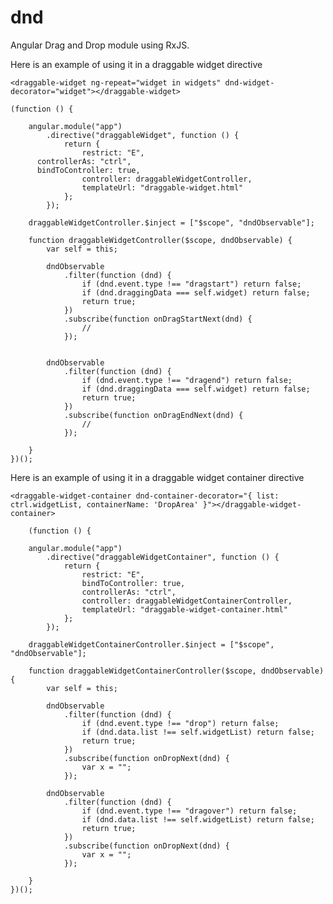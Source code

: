 # dnd
Angular Drag and Drop module using RxJS.

Here is an example of using it in a draggable widget directive

	<draggable-widget ng-repeat="widget in widgets" dnd-widget-decorator="widget"></draggable-widget>

	(function () {

		angular.module("app")
			.directive("draggableWidget", function () {
				return {
					restrict: "E",
          controllerAs: "ctrl",
          bindToController: true,
					controller: draggableWidgetController,
					templateUrl: "draggable-widget.html"
				};
			});

		draggableWidgetController.$inject = ["$scope", "dndObservable"];

		function draggableWidgetController($scope, dndObservable) {
			var self = this;
			
			dndObservable
				.filter(function (dnd) {
					if (dnd.event.type !== "dragstart") return false;
					if (dnd.draggingData === self.widget) return false;
					return true;
				})
				.subscribe(function onDragStartNext(dnd) {
					//
				});


			dndObservable
				.filter(function (dnd) {
					if (dnd.event.type !== "dragend") return false;
					if (dnd.draggingData === self.widget) return false;
					return true;
				})
				.subscribe(function onDragEndNext(dnd) {
					//
				});

		}
	})();
	
Here is an example of using it in a draggable widget container directive
	
	<draggable-widget-container dnd-container-decorator="{ list: ctrl.widgetList, containerName: 'DropArea' }"></draggable-widget-container>
	
		(function () {

		angular.module("app")
			.directive("draggableWidgetContainer", function () {
				return {
					restrict: "E",
					bindToController: true,
					controllerAs: "ctrl",
					controller: draggableWidgetContainerController,
					templateUrl: "draggable-widget-container.html"
				};
			});

		draggableWidgetContainerController.$inject = ["$scope", "dndObservable"];

		function draggableWidgetContainerController($scope, dndObservable) {
			var self = this;
			
			dndObservable
				.filter(function (dnd) {
					if (dnd.event.type !== "drop") return false;
					if (dnd.data.list !== self.widgetList) return false;
					return true;
				})
				.subscribe(function onDropNext(dnd) {
					var x = "";
				});

			dndObservable
				.filter(function (dnd) {
					if (dnd.event.type !== "dragover") return false;
					if (dnd.data.list !== self.widgetList) return false;
					return true;
				})
				.subscribe(function onDropNext(dnd) {
					var x = "";
				});

		}
	})();
